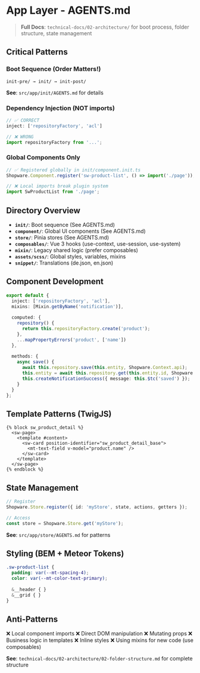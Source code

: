 # App Layer - AGENTS.md

> **Full Docs**: `technical-docs/02-architecture/` for boot process, folder structure, state management

## Critical Patterns

### Boot Sequence (Order Matters!)
```
init-pre/ → init/ → init-post/
```
**See**: `src/app/init/AGENTS.md` for details

### Dependency Injection (NOT imports)
```ts
// ✅ CORRECT
inject: ['repositoryFactory', 'acl']

// ❌ WRONG
import repositoryFactory from '...';
```

### Global Components Only
```ts
// ✅ Registered globally in init/component.init.ts
Shopware.Component.register('sw-product-list', () => import('./page'));

// ❌ Local imports break plugin system
import SwProductList from './page';
```

## Directory Overview

- **`init/`**: Boot sequence (See AGENTS.md)
- **`component/`**: Global UI components (See AGENTS.md)
- **`store/`**: Pinia stores (See AGENTS.md)
- **`composables/`**: Vue 3 hooks (use-context, use-session, use-system)
- **`mixin/`**: Legacy shared logic (prefer composables)
- **`assets/scss/`**: Global styles, variables, mixins
- **`snippet/`**: Translations (de.json, en.json)

## Component Development

```ts
export default {
  inject: ['repositoryFactory', 'acl'],
  mixins: [Mixin.getByName('notification')],
  
  computed: {
    repository() {
      return this.repositoryFactory.create('product');
    },
    ...mapPropertyErrors('product', ['name'])
  },
  
  methods: {
    async save() {
      await this.repository.save(this.entity, Shopware.Context.api);
      this.entity = await this.repository.get(this.entity.id, Shopware.Context.api);
      this.createNotificationSuccess({ message: this.$tc('saved') });
    }
  }
};
```

## Template Patterns (TwigJS)

```twig
{% block sw_product_detail %}
  <sw-page>
    <template #content>
      <sw-card position-identifier="sw_product_detail_base">
        <mt-text-field v-model="product.name" />
      </sw-card>
    </template>
  </sw-page>
{% endblock %}
```

## State Management

```ts
// Register
Shopware.Store.register({ id: 'myStore', state, actions, getters });

// Access
const store = Shopware.Store.get('myStore');
```

**See**: `src/app/store/AGENTS.md` for patterns

## Styling (BEM + Meteor Tokens)

```scss
.sw-product-list {
  padding: var(--mt-spacing-4);
  color: var(--mt-color-text-primary);
  
  &__header { }
  &__grid { }
}
```

## Anti-Patterns

❌ Local component imports
❌ Direct DOM manipulation
❌ Mutating props
❌ Business logic in templates
❌ Inline styles
❌ Using mixins for new code (use composables)

**See**: `technical-docs/02-architecture/02-folder-structure.md` for complete structure
